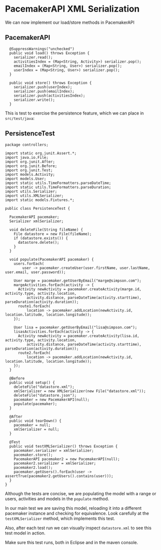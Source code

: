 # PacemakerAPI XML Serialization 

We can now implement our load/store methods in PacemakerAPI

## PacemakerAPI

~~~
  @SuppressWarnings("unchecked")
  public void load() throws Exception {
    serializer.read();
    activitiesIndex = (Map<String, Activity>) serializer.pop();
    emailIndex = (Map<String, User>) serializer.pop();
    userIndex = (Map<String, User>) serializer.pop();
  }

  public void store() throws Exception {
    serializer.push(userIndex);
    serializer.push(emailIndex);
    serializer.push(activitiesIndex);
    serializer.write();
  }
~~~

This is test to exercise the persistence feature, which we can place in `src/test/java`:

## PersistenceTest

~~~
package controllers;

import static org.junit.Assert.*;
import java.io.File;
import org.junit.After;
import org.junit.Before;
import org.junit.Test;
import models.Activity;
import models.User;
import static utils.TimeFormatters.parseDateTime;
import static utils.TimeFormatters.parseDuration;
import utils.Serializer;
import utils.XMLSerializer;
import static models.Fixtures.*;

public class PersistenceTest {

  PacemakerAPI pacemaker;
  Serializer xmlSerializer;

  void deleteFile(String fileName) {
    File datastore = new File(fileName);
    if (datastore.exists()) {
      datastore.delete();
    }
  }

  void populate(PacemakerAPI pacemaker) {
    users.forEach(
        user -> pacemaker.createUser(user.firstName, user.lastName, user.email, user.password));

    User marge = pacemaker.getUserByEmail("marge@simpson.com");
    margeActivities.forEach(activity -> {
      Activity newActivity = pacemaker.createActivity(marge.id, activity.type, activity.location,
          activity.distance, parseDateTime(activity.starttime), parseDuration(activity.duration));
      route1.forEach(
          location -> pacemaker.addLocation(newActivity.id, location.latitude, location.longitude));
    });

    User lisa = pacemaker.getUserByEmail("lisa@simpson.com");
    lisasActivities.forEach(activity -> {
      Activity newActivity = pacemaker.createActivity(lisa.id, activity.type, activity.location,
          activity.distance, parseDateTime(activity.starttime), parseDuration(activity.duration));
      route2.forEach(
          location -> pacemaker.addLocation(newActivity.id, location.latitude, location.longitude));
    });
  }

  @Before
  public void setup() {
    deleteFile("datastore.xml");
    xmlSerializer = new XMLSerializer(new File("datastore.xml"));
    deleteFile("datastore.json");
    pacemaker = new PacemakerAPI(null);
    populate(pacemaker);
  }

  @After
  public void tearDown() {
    pacemaker = null;
    xmlSerializer = null;
  }

  @Test
  public void testXMLSerializer() throws Exception {
    pacemaker.serializer = xmlSerializer;
    pacemaker.store();
    PacemakerAPI pacemaker2 = new PacemakerAPI(null);
    pacemaker2.serializer = xmlSerializer;
    pacemaker2.load();
    pacemaker.getUsers().forEach(user -> assertTrue(pacemaker2.getUsers().contains(user)));
  }
}
~~~

Although the tests are concise, we are populating the model with a range or users, activities and models in the `populate` method. 

In our main test we are saving this model, reloading it into a different pacemaker instance and checking for equivalence. Look carefully at the `testXMLSerializer` method, which implements this test.

Also, after each test run we can visually inspect `datastore.xml` to see this test model in action.

Make sure this test runs, both in Eclipse and in the maven console.